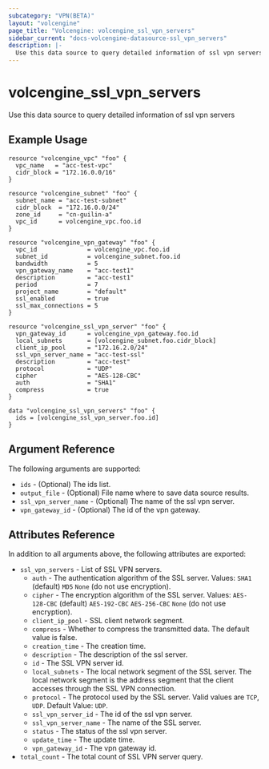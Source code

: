 ```yaml
---
subcategory: "VPN(BETA)"
layout: "volcengine"
page_title: "Volcengine: volcengine_ssl_vpn_servers"
sidebar_current: "docs-volcengine-datasource-ssl_vpn_servers"
description: |-
  Use this data source to query detailed information of ssl vpn servers
---
```

# volcengine_ssl_vpn_servers
Use this data source to query detailed information of ssl vpn servers
## Example Usage
```hcl
resource "volcengine_vpc" "foo" {
  vpc_name   = "acc-test-vpc"
  cidr_block = "172.16.0.0/16"
}

resource "volcengine_subnet" "foo" {
  subnet_name = "acc-test-subnet"
  cidr_block  = "172.16.0.0/24"
  zone_id     = "cn-guilin-a"
  vpc_id      = volcengine_vpc.foo.id
}

resource "volcengine_vpn_gateway" "foo" {
  vpc_id              = volcengine_vpc.foo.id
  subnet_id           = volcengine_subnet.foo.id
  bandwidth           = 5
  vpn_gateway_name    = "acc-test1"
  description         = "acc-test1"
  period              = 7
  project_name        = "default"
  ssl_enabled         = true
  ssl_max_connections = 5
}

resource "volcengine_ssl_vpn_server" "foo" {
  vpn_gateway_id      = volcengine_vpn_gateway.foo.id
  local_subnets       = [volcengine_subnet.foo.cidr_block]
  client_ip_pool      = "172.16.2.0/24"
  ssl_vpn_server_name = "acc-test-ssl"
  description         = "acc-test"
  protocol            = "UDP"
  cipher              = "AES-128-CBC"
  auth                = "SHA1"
  compress            = true
}

data "volcengine_ssl_vpn_servers" "foo" {
  ids = [volcengine_ssl_vpn_server.foo.id]
}
```
## Argument Reference
The following arguments are supported:
* `ids` - (Optional) The ids list.
* `output_file` - (Optional) File name where to save data source results.
* `ssl_vpn_server_name` - (Optional) The name of the ssl vpn server.
* `vpn_gateway_id` - (Optional) The id of the vpn gateway.

## Attributes Reference
In addition to all arguments above, the following attributes are exported:
* `ssl_vpn_servers` - List of SSL VPN servers.
    * `auth` - The authentication algorithm of the SSL server.
Values:
`SHA1` (default)
`MD5`
`None` (do not use encryption).
    * `cipher` - The encryption algorithm of the SSL server.
Values:
`AES-128-CBC` (default)
`AES-192-CBC`
`AES-256-CBC`
`None` (do not use encryption).
    * `client_ip_pool` - SSL client network segment.
    * `compress` - Whether to compress the transmitted data. The default value is false.
    * `creation_time` - The creation time.
    * `description` - The description of the ssl server.
    * `id` - The SSL VPN server id.
    * `local_subnets` - The local network segment of the SSL server. The local network segment is the address segment that the client accesses through the SSL VPN connection.
    * `protocol` - The protocol used by the SSL server. Valid values are `TCP`, `UDP`. Default Value: `UDP`.
    * `ssl_vpn_server_id` - The id of the ssl vpn server.
    * `ssl_vpn_server_name` - The name of the SSL server.
    * `status` - The status of the ssl vpn server.
    * `update_time` - The update time.
    * `vpn_gateway_id` - The vpn gateway id.
* `total_count` - The total count of SSL VPN server query.


